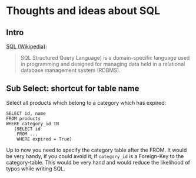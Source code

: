 # Thoughts and ideas about SQL

## Intro

[SQL (Wikipedia)](https://en.wikipedia.org/wiki/SQL): 

> SQL Structured Query Language) is a domain-specific language used in programming and designed for managing data held in a 
> relational database management system (RDBMS).

## Sub Select: shortcut for table name

Select all products which belong to a category which has expired:

```
SELECT id, name
FROM products
WHERE category_id IN
   (SELECT id
    FROM ...
    WHERE expired = True)
```

Up to now you need to specify the category table after the FROM. It would be very handy, if
you could avoid it, if `category_id` is a Foreign-Key to the category-table.
This would be very hand and would reduce the likelihood of typos while writing SQL.


    
